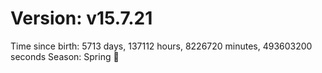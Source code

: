 # Version: v15.7.21
Time since birth: 5713 days, 137112 hours, 8226720 minutes, 493603200 seconds
Season: Spring 🌸
